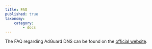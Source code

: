 ```yaml
---
title: FAQ
published: true
taxonomy:
    category:
        - docs
---
```


The FAQ regarding AdGuard DNS can be found on the [official website](https://adguard-dns.io/en/welcome.html).